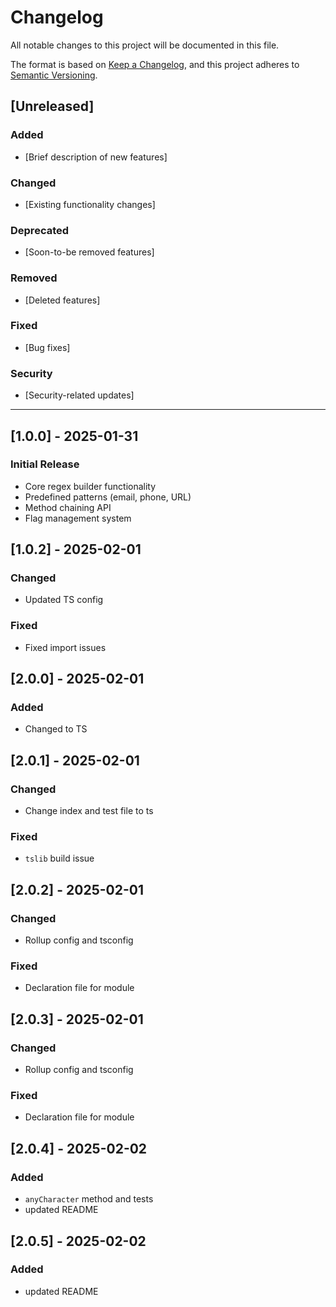 # Changelog

All notable changes to this project will be documented in this file.

The format is based on [Keep a Changelog](https://keepachangelog.com/en/1.0.0/),
and this project adheres to [Semantic Versioning](https://semver.org/spec/v2.0.0.html).

## [Unreleased]

### Added

- [Brief description of new features]

### Changed

- [Existing functionality changes]

### Deprecated

- [Soon-to-be removed features]

### Removed

- [Deleted features]

### Fixed

- [Bug fixes]

### Security

- [Security-related updates]

---

## [1.0.0] - 2025-01-31

### Initial Release

- Core regex builder functionality
- Predefined patterns (email, phone, URL)
- Method chaining API
- Flag management system

## [1.0.2] - 2025-02-01

### Changed

- Updated TS config

### Fixed

- Fixed import issues

## [2.0.0] - 2025-02-01

### Added

- Changed to TS

## [2.0.1] - 2025-02-01

### Changed

- Change index and test file to ts

### Fixed

- `tslib` build issue

## [2.0.2] - 2025-02-01

### Changed

- Rollup config and tsconfig

### Fixed

- Declaration file for module

## [2.0.3] - 2025-02-01

### Changed

- Rollup config and tsconfig

### Fixed

- Declaration file for module

## [2.0.4] - 2025-02-02

### Added

- `anyCharacter` method and tests
- updated README

## [2.0.5] - 2025-02-02

### Added

- updated README
